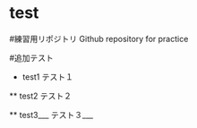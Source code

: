 test
====
#練習用リポジトリ
Github repository for practice

#追加テスト
* test1
  テスト１

** test2
   テスト２

** test3___
   テスト３___